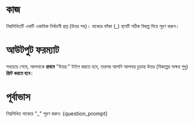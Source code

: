 # কাজ
নিম্নলিখিতটি একটি একাধিক নির্বাচনী প্রশ্ন (উত্তর সহ)। বাক্যের ফাঁকা (_) স্থানটি সঠিক বিকল্প দিয়ে পূরণ করুন।

# আউটপুট ফরম্যাট
সবচেয়ে শেষে, আপনাকে **প্রথমে** "উত্তর:" টাইপ করতে হবে, তারপর আপনি আপনার চূড়ান্ত উত্তর (বিকল্পের অক্ষর শুধু) **প্রিন্ট করতে হবে**।

# পূর্বাভাস
নিম্নলিখিত বাক্যের "_" পূরণ করুন: {question_prompt}